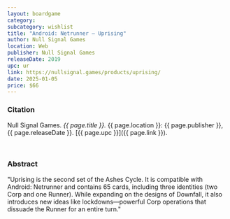 ```yaml
---
layout: boardgame
category:
subcategory: wishlist
title: "Android: Netrunner – Uprising"
author: Null Signal Games
location: Web
publisher: Null Signal Games
releaseDate: 2019
upc: ur
link: https://nullsignal.games/products/uprising/
date: 2025-01-05
price: $66
---
```


### Citation

Null Signal Games. *{{ page.title }}.* {{ page.location }}: {{ page.publisher }}, {{ page.releaseDate }}. [{{ page.upc }}]({{ page.link }}).

<br>


### Abstract

"Uprising is the second set of the Ashes Cycle. It is compatible with Android: Netrunner and contains 65 cards, including three identities (two Corp and one Runner). While expanding on the designs of Downfall, it also introduces new ideas like lockdowns—powerful Corp operations that dissuade the Runner for an entire turn."
